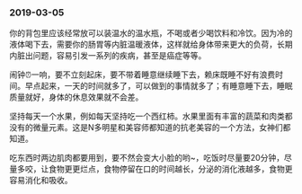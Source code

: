 



### 2019-03-05

你的背包里应该经常放可以装温水的温水瓶，不喝或者少喝饮料和冷饮。因为冷的液体喝下去，需要你的肠胃等内脏温暖液体，这样就给身体带来更大的负荷，长期内脏出问题，容易引发一系列的疾病，甚至是癌症等等。

闹钟⏰一响，要不立刻起床，要不带着睡意继续睡下去，赖床既睡不好有浪费时间。早点起来，一天的时间就多了，可以做到的事情就多了；有睡意睡下去，睡眠质量就好，身体的休息效果就不会差。

坚持每天一个水果，例如每天坚持吃一个西红柿。水果里面有丰富的蔬菜和肉类都没有的微量元素。这是N多明星和美容师都知道的抗老美容的一个方法，女神们都知道。

吃东西时两边肌肉都要用到，要不然会变大小脸的哟~，吃饭时尽量要20分钟，尽量多咬，让食物更更烂点，食物停留在口的时间越长，分泌的消化液越多，食物更容易消化和吸收。







